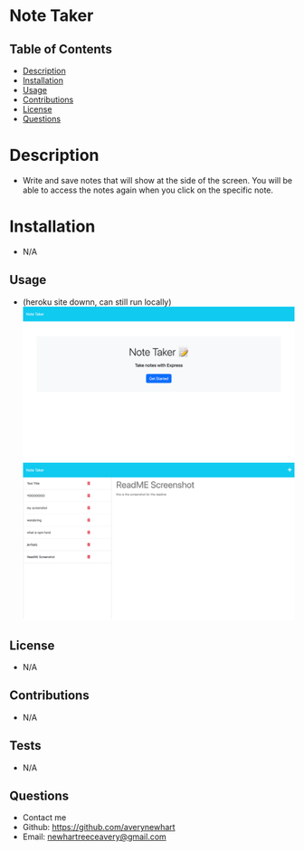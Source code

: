 # Note Taker
 
  ## Table of Contents

  * [Description](#description)
  * [Installation](#installation)
  * [Usage](#usage)
  * [Contributions](#contributions)
  * [License](#license)
  * [Questions](#questions)
  
  # Description
  - Write and save notes that will show at the side of the screen. You will be able to access the notes again when you click on the specific note.

  # Installation
  - N/A

  ## Usage
  - (heroku site downn, can still run locally)
  ![screenshot of loadup](./Develop/public/assets/imgs/noteStart.png)
  ![screenshot of loadup](./Develop/public/assets/imgs/noteWcontent.png)

  ## License
  -  N/A

  ## Contributions
  - N/A

  ## Tests
  - N/A

  ## Questions
  - Contact me
  - Github: https://github.com/averynewhart
  - Email: newhartreeceavery@gmail.com

